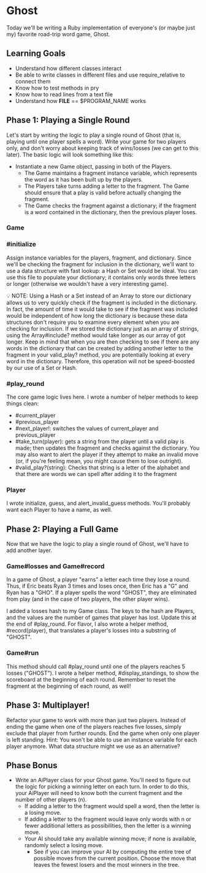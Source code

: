 
# Ghost

Today we'll be writing a Ruby implementation of everyone's (or maybe just my) favorite road-trip word game, Ghost.

## Learning Goals
+ Understand how different classes interact
+ Be able to write classes in different files and use require_relative to connect them
+ Know how to test methods in pry
+ Know how to read lines from a text file
+ Understand how __FILE__ == $PROGRAM_NAME works

## Phase 1: Playing a Single Round
Let's start by writing the logic to play a single round of Ghost (that is, playing until one player spells a word). Write your game for two players only, and don't worry about keeping track of wins/losses (we can get to this later). The basic logic will look something like this:

+ Instantiate a new Game object, passing in both of the Players.
	+ The Game maintains a fragment instance variable, which represents the word as it has been built up by the players.
	+ The Players take turns adding a letter to the fragment. The Game should ensure that a play is valid before actually changing the fragment.
	+ The Game checks the fragment against a dictionary; if the fragment is a word contained in the dictionary, then the previous player loses.

### Game

### #initialize

Assign instance variables for the players, fragment, and dictionary. Since we'll be checking the fragment for inclusion in the dictionary, we'll want to use a data structure with fast lookup: a Hash or Set would be ideal. You can use this file to populate your dictionary; it contains only words three letters or longer (otherwise we wouldn't have a very interesting game).

💡 NOTE: Using a Hash or a Set instead of an Array to store our dictionary allows us to very quickly check if the fragment is included in the dictionary. In fact, the amount of time it would take to see if the fragment was included would be independent of how long the dictionary is because these data structures don't require you to examine every element when you are checking for inclusion. If we stored the dictionary just as an array of strings, using the Array#include? method would take longer as our array of got longer. Keep in mind that when you are then checking to see if there are any words in the dictionary that can be created by adding another letter to the fragment in your valid_play? method, you are potentially looking at every word in the dictionary. Therefore, this operation will not be speed-boosted by our use of a Set or Hash.

### #play_round

The core game logic lives here. I wrote a number of helper methods to keep things clean:

+ #current_player
+ #previous_player
+ #next_player!: switches the values of current_player and previous_player
+ #take_turn(player): gets a string from the player until a valid play is made; then updates the fragment and checks against the dictionary. You may also want to alert the player if they attempt to make an invalid move (or, if you're feeling mean, you might cause them to lose outright).
+ #valid_play?(string): Checks that string is a letter of the alphabet and that there are words we can spell after adding it to the fragment

### Player

I wrote initialize, guess, and alert_invalid_guess methods. You'll probably want each Player to have a name, as well.

## Phase 2: Playing a Full Game

Now that we have the logic to play a single round of Ghost, we'll have to add another layer.

### Game#losses and Game#record

In a game of Ghost, a player "earns" a letter each time they lose a round. Thus, if Eric beats Ryan 3 times and loses once, then Eric has a "G" and Ryan has a "GHO". If a player spells the word "GHOST", they are eliminated from play (and in the case of two players, the other player wins).

I added a losses hash to my Game class. The keys to the hash are Players, and the values are the number of games that player has lost. Update this at the end of #play_round. For flavor, I also wrote a helper method, #record(player), that translates a player's losses into a substring of "GHOST".

### Game#run

This method should call #play_round until one of the players reaches 5 losses ("GHOST"). I wrote a helper method, #display_standings, to show the scoreboard at the beginning of each round. Remember to reset the fragment at the beginning of each round, as well!

## Phase 3: Multiplayer!

Refactor your game to work with more than just two players. Instead of ending the game when one of the players reaches five losses, simply exclude that player from further rounds. End the game when only one player is left standing. Hint: You won't be able to use an instance variable for each player anymore. What data structure might we use as an alternative?

## Phase Bonus

+ Write an AiPlayer class for your Ghost game. You'll need to figure out the logic for picking a winning letter on each turn. In order to do this, your AiPlayer will need to know both the current fragment and the number of other players (n).
	+ If adding a letter to the fragment would spell a word, then the letter is a losing move.
	+ If adding a letter to the fragment would leave only words with n or fewer additional letters as possibilities, then the letter is a winning move.
	+ Your AI should take any available winning move; if none is available, randomly select a losing move.
		+ See if you can improve your AI by computing the entire tree of possible moves from the current position. Choose the move that leaves the fewest losers and the most winners in the tree.